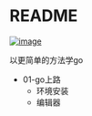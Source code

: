 # README

[![image](https://img.shields.io/badge/golang-gin-blue.svg)](https://github.com/gin-gonic/gin)

以更简单的方法学go

<ul>
    <li>01-go上路
        <ul>
            <li>环境安装</li>
            <li>编辑器</li>
        </ul>
    </li>
</ul>

